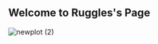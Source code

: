 ## Welcome to Ruggles's Page

![newplot (2)](https://user-images.githubusercontent.com/82183767/116019832-f6252000-a5f9-11eb-8489-28ad86f95267.png)



